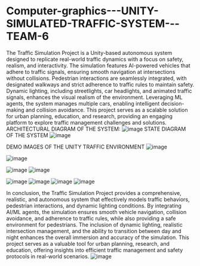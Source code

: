 # Computer-graphics---UNITY-SIMULATED-TRAFFIC-SYSTEM---TEAM-6
 The Traffic Simulation Project is a Unity-based autonomous system designed to replicate real-world traffic dynamics with a focus on safety, realism, and interactivity. The simulation features AI-powered vehicles that adhere to traffic signals, ensuring smooth navigation at intersections without collisions. Pedestrian interactions are seamlessly integrated, with designated walkways and strict adherence to traffic rules to maintain safety. Dynamic lighting, including streetlights, car headlights, and animated traffic signals, enhances the visual realism of the environment. Leveraging ML agents, the system manages multiple cars, enabling intelligent decision-making and collision avoidance. This project serves as a scalable solution for urban planning, education, and research, providing an engaging platform to explore traffic management challenges and solutions.
ARCHITECTURAL DIAGRAM OF THE SYSTEM:
![image](https://github.com/user-attachments/assets/87489306-58dc-4820-a4d2-bb719eebbc63)
STATE DIAGRAM OF THE SYSTEM
![image](https://github.com/user-attachments/assets/73b9b25a-ad46-4868-b77c-69e908327289)

DEMO IMAGES OF THE UNITY TRAFFIC ENVIRONMENT
![image](https://github.com/user-attachments/assets/4b482bba-d0be-4d35-98ae-825a1f23850e)

![image](https://github.com/user-attachments/assets/41d95acc-d498-4e3f-aabf-80032deadfa7)

![image](https://github.com/user-attachments/assets/80683f20-1a6d-4915-897d-2d5be215f189)
![image](https://github.com/user-attachments/assets/112c4377-c0bb-42f6-aa9c-56efb5cc8099)

![image](https://github.com/user-attachments/assets/f7aab784-1a7c-49c9-9cdf-fd0ab98b94e4)
![image](https://github.com/user-attachments/assets/df18efd2-2cab-4151-a3da-09d4badbe115)
![image](https://github.com/user-attachments/assets/98f2bba5-37b8-4840-ba2f-9afc50ff7812)
![image](https://github.com/user-attachments/assets/1c148ef7-86c2-4983-b66a-2bc74f36ba3d)

In conclusion, the Traffic Simulation Project provides a comprehensive, realistic, and autonomous system that effectively models traffic behaviors, pedestrian interactions, and dynamic lighting conditions. By integrating AI/ML agents, the simulation ensures smooth vehicle navigation, collision avoidance, and adherence to traffic rules, while also providing a safe environment for pedestrians. The inclusion of dynamic lighting, realistic intersection management, and the ability to transition between day and night enhances the overall immersion and accuracy of the simulation. This project serves as a valuable tool for urban planning, research, and education, offering insights into efficient traffic management and safety protocols in real-world scenarios.
![image](https://github.com/user-attachments/assets/5c979f6e-25e9-4045-af65-6c9f63175f22)







